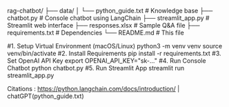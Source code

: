 rag-chatbot/
├── data/
│ └── python_guide.txt # Knowledge base
├── chatbot.py # Console chatbot using LangChain
├── streamlit_app.py # Streamlit web interface
├── responses.xlsx # Sample Q&A file
├── requirements.txt # Dependencies
└── README.md # This file


#1. Setup Virtual Environment (macOS/Linux)
python3 -m venv venv
source venv/bin/activate
#2. Install Requirements
pip install -r requirements.txt
#3. Set OpenAI API Key
export OPENAI_API_KEY="sk-..."
#4. Run Console Chatbot
python chatbot.py
#5. Run Streamlit App
streamlit run streamlit_app.py



Citations : https://python.langchain.com/docs/introduction/ | chatGPT(python_guide.txt)